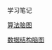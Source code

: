 学习笔记

[算法脑图](http://naotu.baidu.com/file/eac8c926dba768d32d44c056eef75698?token=a1b5056b9c04b47c)

[数据结构脑图](http://naotu.baidu.com/file/14f37f8faf200d5d2ef197763fc36c25?token=ef0a38201d5163cf)

